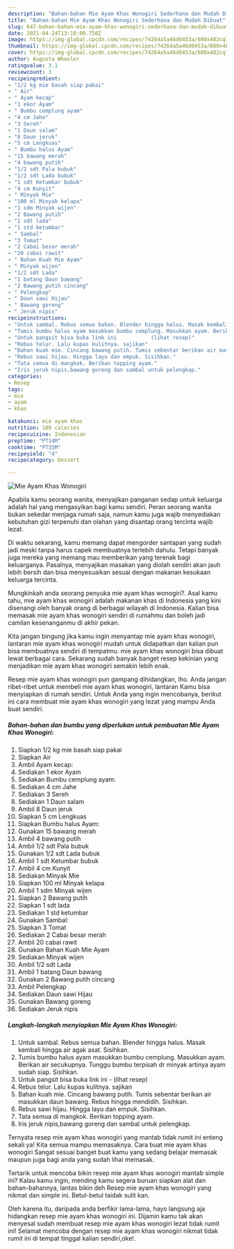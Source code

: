 ```yaml
---
description: "Bahan-bahan Mie Ayam Khas Wonogiri Sederhana dan Mudah Dibuat"
title: "Bahan-bahan Mie Ayam Khas Wonogiri Sederhana dan Mudah Dibuat"
slug: 647-bahan-bahan-mie-ayam-khas-wonogiri-sederhana-dan-mudah-dibuat
date: 2021-04-24T13:18:00.750Z
image: https://img-global.cpcdn.com/recipes/74264a5a46d0453a/680x482cq70/mie-ayam-khas-wonogiri-foto-resep-utama.jpg
thumbnail: https://img-global.cpcdn.com/recipes/74264a5a46d0453a/680x482cq70/mie-ayam-khas-wonogiri-foto-resep-utama.jpg
cover: https://img-global.cpcdn.com/recipes/74264a5a46d0453a/680x482cq70/mie-ayam-khas-wonogiri-foto-resep-utama.jpg
author: Augusta Wheeler
ratingvalue: 3.1
reviewcount: 3
recipeingredient:
- "1/2 kg mie basah siap pakai"
- " Air"
- " Ayam kecap"
- "1 ekor Ayam"
- " Bumbu cemplung ayam"
- "4 cm Jahe"
- "3 Sereh"
- "1 Daun salam"
- "8 Daun jeruk"
- "5 cm Lengkuas"
- " Bumbu halus Ayam"
- "15 bawang merah"
- "4 bawang putih"
- "1/2 sdt Pala bubuk"
- "1/2 sdt Lada bubuk"
- "1 sdt Ketumbar bubuk"
- "4 cm Kunyit"
- " Minyak Mie"
- "100 ml Minyak kelapa"
- "1 sdm Minyak wijen"
- "2 Bawang putih"
- "1 sdt lada"
- "1 std ketumbar"
- " Sambal"
- "3 Tomat"
- "2 Cabai besar merah"
- "20 cabai rawit"
- " Bahan Kuah Mie Ayam"
- " Minyak wijen"
- "1/2 sdt Lada"
- "1 batang Daun bawang"
- "2 Bawang putih cincang"
- " Pelengkap"
- " Daun sawi Hijau"
- " Bawang goreng"
- " Jeruk nipis"
recipeinstructions:
- "Untuk sambal. Rebus semua bahan. Blender hingga halus. Masak kembali hingga air agak asat. Sisihkan."
- "Tumis bumbu halus ayam masukkan bumbu cemplung. Masukkan ayam. Berikan air secukupnya. Tunggu bumbu terpisah dr minyak artinya ayam sudah siap. Sisihkan."
- "Untuk pangsit bisa buka link ini           (lihat resep)"
- "Rebus telur. Lalu kupas kulitnya. sajikan"
- "Bahan kuah mie. Cincang bawang putih. Tumis sebentar berikan air masukkan daun bawang. Rebus hingga mendidih. Sisihkan."
- "Rebus sawi hijau. Hingga layu dan empuk. Sisihkan."
- "Tata semua di mangkok. Berikan topping ayam."
- "Iris jeruk nipis,bawang goreng dan sambal untuk pelengkap."
categories:
- Resep
tags:
- mie
- ayam
- khas

katakunci: mie ayam khas 
nutrition: 109 calories
recipecuisine: Indonesian
preptime: "PT14M"
cooktime: "PT35M"
recipeyield: "4"
recipecategory: Dessert

---
```



![Mie Ayam Khas Wonogiri](https://img-global.cpcdn.com/recipes/74264a5a46d0453a/680x482cq70/mie-ayam-khas-wonogiri-foto-resep-utama.jpg)

Apabila kamu seorang wanita, menyajikan panganan sedap untuk keluarga adalah hal yang mengasyikan bagi kamu sendiri. Peran seorang  wanita bukan sekedar menjaga rumah saja, namun kamu juga wajib menyediakan kebutuhan gizi terpenuhi dan olahan yang disantap orang tercinta wajib lezat.

Di waktu  sekarang, kamu memang dapat mengorder santapan yang sudah jadi meski tanpa harus capek membuatnya terlebih dahulu. Tetapi banyak juga mereka yang memang mau memberikan yang terenak bagi keluarganya. Pasalnya, menyajikan masakan yang diolah sendiri akan jauh lebih bersih dan bisa menyesuaikan sesuai dengan makanan kesukaan keluarga tercinta. 



Mungkinkah anda seorang penyuka mie ayam khas wonogiri?. Asal kamu tahu, mie ayam khas wonogiri adalah makanan khas di Indonesia yang kini disenangi oleh banyak orang di berbagai wilayah di Indonesia. Kalian bisa memasak mie ayam khas wonogiri sendiri di rumahmu dan boleh jadi camilan kesenanganmu di akhir pekan.

Kita jangan bingung jika kamu ingin menyantap mie ayam khas wonogiri, lantaran mie ayam khas wonogiri mudah untuk didapatkan dan kalian pun bisa membuatnya sendiri di tempatmu. mie ayam khas wonogiri bisa dibuat lewat berbagai cara. Sekarang sudah banyak banget resep kekinian yang menjadikan mie ayam khas wonogiri semakin lebih enak.

Resep mie ayam khas wonogiri pun gampang dihidangkan, lho. Anda jangan ribet-ribet untuk membeli mie ayam khas wonogiri, lantaran Kamu bisa menyiapkan di rumah sendiri. Untuk Anda yang ingin mencobanya, berikut ini cara membuat mie ayam khas wonogiri yang lezat yang mampu Anda buat sendiri.

<!--inarticleads1-->

##### Bahan-bahan dan bumbu yang diperlukan untuk pembuatan Mie Ayam Khas Wonogiri:

1. Siapkan 1/2 kg mie basah siap pakai
1. Siapkan  Air
1. Ambil  Ayam kecap:
1. Sediakan 1 ekor Ayam
1. Sediakan  Bumbu cemplung ayam:
1. Sediakan 4 cm Jahe
1. Sediakan 3 Sereh
1. Sediakan 1 Daun salam
1. Ambil 8 Daun jeruk
1. Siapkan 5 cm Lengkuas
1. Siapkan  Bumbu halus Ayam:
1. Gunakan 15 bawang merah
1. Ambil 4 bawang putih
1. Ambil 1/2 sdt Pala bubuk
1. Gunakan 1/2 sdt Lada bubuk
1. Ambil 1 sdt Ketumbar bubuk
1. Ambil 4 cm Kunyit
1. Sediakan  Minyak Mie
1. Siapkan 100 ml Minyak kelapa
1. Ambil 1 sdm Minyak wijen
1. Siapkan 2 Bawang putih
1. Siapkan 1 sdt lada
1. Sediakan 1 std ketumbar
1. Gunakan  Sambal:
1. Siapkan 3 Tomat
1. Sediakan 2 Cabai besar merah
1. Ambil 20 cabai rawit
1. Gunakan  Bahan Kuah Mie Ayam
1. Sediakan  Minyak wijen
1. Ambil 1/2 sdt Lada
1. Ambil 1 batang Daun bawang
1. Gunakan 2 Bawang putih cincang
1. Ambil  Pelengkap
1. Sediakan  Daun sawi Hijau
1. Gunakan  Bawang goreng
1. Sediakan  Jeruk nipis




<!--inarticleads2-->

##### Langkah-langkah menyiapkan Mie Ayam Khas Wonogiri:

1. Untuk sambal. Rebus semua bahan. Blender hingga halus. Masak kembali hingga air agak asat. Sisihkan.
1. Tumis bumbu halus ayam masukkan bumbu cemplung. Masukkan ayam. Berikan air secukupnya. Tunggu bumbu terpisah dr minyak artinya ayam sudah siap. Sisihkan.
1. Untuk pangsit bisa buka link ini -           (lihat resep)
1. Rebus telur. Lalu kupas kulitnya. sajikan
1. Bahan kuah mie. Cincang bawang putih. Tumis sebentar berikan air masukkan daun bawang. Rebus hingga mendidih. Sisihkan.
1. Rebus sawi hijau. Hingga layu dan empuk. Sisihkan.
1. Tata semua di mangkok. Berikan topping ayam.
1. Iris jeruk nipis,bawang goreng dan sambal untuk pelengkap.




Ternyata resep mie ayam khas wonogiri yang mantab tidak rumit ini enteng sekali ya! Kita semua mampu memasaknya. Cara buat mie ayam khas wonogiri Sangat sesuai banget buat kamu yang sedang belajar memasak maupun juga bagi anda yang sudah lihai memasak.

Tertarik untuk mencoba bikin resep mie ayam khas wonogiri mantab simple ini? Kalau kamu ingin, mending kamu segera buruan siapkan alat dan bahan-bahannya, lantas bikin deh Resep mie ayam khas wonogiri yang nikmat dan simple ini. Betul-betul taidak sulit kan. 

Oleh karena itu, daripada anda berfikir lama-lama, hayo langsung aja hidangkan resep mie ayam khas wonogiri ini. Dijamin kamu tak akan menyesal sudah membuat resep mie ayam khas wonogiri lezat tidak rumit ini! Selamat mencoba dengan resep mie ayam khas wonogiri nikmat tidak rumit ini di tempat tinggal kalian sendiri,oke!.

